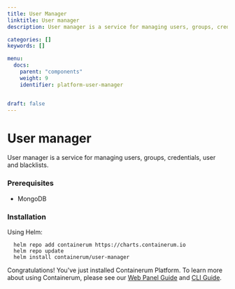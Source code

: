 ```yaml
---
title: User Manager
linktitle: User manager
description: User manager is a service for managing users, groups, credentials, user and domain blacklists.

categories: []
keywords: []

menu:
  docs:
    parent: "components"
    weight: 9
    identifier: platform-user-manager


draft: false
---
```


# User manager

User manager is a service for managing users, groups, credentials, user and blacklists.

### Prerequisites

- MongoDB

### Installation

Using Helm:

```
  helm repo add containerum https://charts.containerum.io
  helm repo update
  helm install containerum/user-manager
```

Congratulations! You've just installed Containerum Platform. To learn more about using Containerum, please see our [Web Panel Guide](/objects/) and [CLI Guide](/cli).
